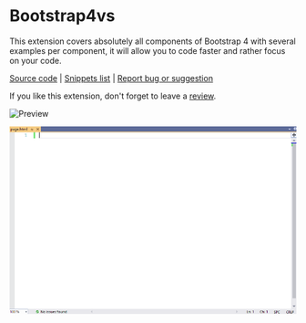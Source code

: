 # Bootstrap4vs

This extension covers absolutely all components of Bootstrap 4 with several examples per component, it will allow you to code faster and rather focus on your code. 

[Source code](https://github.com/oufly/Bootstrap4vs) | [Snippets list](https://github.com/oufly/Bootstrap4vs/blob/master/SnippetsDocs.md) | [Report bug or suggestion](https://github.com/oufly/Bootstrap4vs/issues) 

If you like this extension, don't forget to leave a [review](https://marketplace.visualstudio.com/items?itemName=ouali-amar.bootstrap4vs&ssr=false#review-details).

![Preview](preview.png)

![Demo.gif](Demo.gif)
